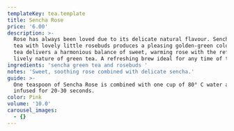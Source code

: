 ```yaml
---
templateKey: tea.template
title: Sencha Rose
price: '6.00'
description: >-
  Rose has always been loved due to its delicate natural flavour. Sencha green
  tea with lovely little rosebuds produces a pleasing golden-green colour. This
  tea delivers a harmonious balance of sweet, warming rose with the refreshing,
  lively nature of green tea. A refreshing brew ideal for any time of the day.
ingredients: 'sencha green tea and rosebuds '
notes: 'Sweet, soothing rose combined with delicate sencha.'
guide: >-
  One teaspoon of Sencha Rose is combined with one cup of 80° C water and
  infused for 20-30 seconds.
color: Pink
volume: '10.0'
carousel_images:
  - {}
---
```


